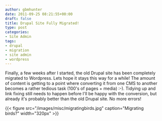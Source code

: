 ```yaml
---
author: gbmhunter
date: 2011-09-25 08:21:55+00:00
draft: false
title: Drupal Site Fully Migrated!
type: post
categories:
- Site Admin
tags:
- drupal
- migration
- site admin
- wordpress
---
```


Finally, a few weeks after I started, the old Drupal site has been completely migrated to Wordpress. Lets hope it stays this way for a while! The amount of content is getting to a point where converting it from one CMS to another becomes a rather tedious task (100's of pages + media) :-). Tidying up and link fixing still needs to happen before I'll be happy with the conversion, but already it's probably better than the old Drupal site. No more errors!

{{< figure src="/images/misc/migratingbirds.jpg" caption="Migrating birds?"  width="320px" >}}
